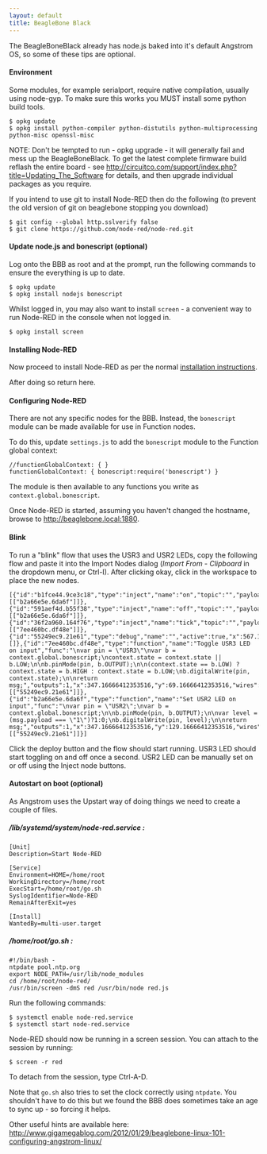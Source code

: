 ```yaml
---
layout: default
title: BeagleBone Black
---
```


The BeagleBoneBlack already has node.js baked into it's default Angstrom OS, so 
some of these tips are optional.

#### Environment

Some modules, for example serialport, require native compilation, usually using node-gyp.
To make sure this works you MUST install some python build tools.

    $ opkg update
    $ opkg install python-compiler python-distutils python-multiprocessing python-misc openssl-misc
    
NOTE: Don't be tempted to run - opkg upgrade - it will generally fail and mess up the BeagleBoneBlack.
To get the latest complete firmware build reflash the entire board - see 
<http://circuitco.com/support/index.php?title=Updating_The_Software> for details, and then upgrade
individual packages as you require.

If you intend to use git to install Node-RED then do the following (to prevent the old version of git
on beaglebone stopping you download)

    $ git config --global http.sslverify false
    $ git clone https://github.com/node-red/node-red.git

#### Update node.js and bonescript (optional)

Log onto the BBB as root and at the prompt, run the following commands to ensure
the everything is up to date. 

    $ opkg update
    $ opkg install nodejs bonescript

Whilst logged in, you may also want to install `screen` - a convenient way to
run Node-RED in the console when not logged in.

    $ opkg install screen
    
#### Installing Node-RED

Now proceed to install Node-RED as per the normal [installation instructions](../getting-started/installation.html).

After doing so return here.

#### Configuring Node-RED

There are not any specific nodes for the BBB. Instead, the `bonescript` module
can be made available for use in Function nodes.

To do this, update `settings.js` to add the `bonescript` module to the
Function global context:

    //functionGlobalContext: { }  
    functionGlobalContext: { bonescript:require('bonescript') }

The module is then available to any functions you write as `context.global.bonescript`.

Once Node-RED is started, assuming you haven't changed the hostname, browse to
<http://beaglebone.local:1880>.

#### Blink

To run a "blink" flow that uses the USR3 and USR2 LEDs, copy the following flow
and paste it into the Import Nodes dialog (*Import From - Clipboard* in the
dropdown menu, or Ctrl-I). After clicking okay, click in the workspace to place
the new nodes.

    [{"id":"b1fce44.9ce3c18","type":"inject","name":"on","topic":"","payload":"1","repeat":"","once":false,"x":127.16666412353516,"y":109.16666412353516,"wires":[["b2a66e5e.6da6f"]]},{"id":"591aef4d.b55f38","type":"inject","name":"off","topic":"","payload":"0","repeat":"","once":false,"x":127.16666412353516,"y":149.16666412353516,"wires":[["b2a66e5e.6da6f"]]},{"id":"36f2a960.164f76","type":"inject","name":"tick","topic":"","payload":"","repeat":"1","once":false,"x":127.16666412353516,"y":49.166664123535156,"wires":[["7ee460bc.df48e"]]},{"id":"55249ec9.21e61","type":"debug","name":"","active":true,"x":567.1666641235352,"y":89.16666412353516,"wires":[]},{"id":"7ee460bc.df48e","type":"function","name":"Toggle USR3 LED on input","func":"\nvar pin = \"USR3\"\nvar b = context.global.bonescript;\ncontext.state = context.state || b.LOW;\n\nb.pinMode(pin, b.OUTPUT);\n\n(context.state == b.LOW) ? context.state = b.HIGH : context.state = b.LOW;\nb.digitalWrite(pin, context.state);\n\nreturn msg;","outputs":1,"x":347.16666412353516,"y":69.16666412353516,"wires":[["55249ec9.21e61"]]},{"id":"b2a66e5e.6da6f","type":"function","name":"Set USR2 LED on input","func":"\nvar pin = \"USR2\";\nvar b = context.global.bonescript;\n\nb.pinMode(pin, b.OUTPUT);\n\nvar level = (msg.payload === \"1\")?1:0;\nb.digitalWrite(pin, level);\n\nreturn msg;","outputs":1,"x":347.16666412353516,"y":129.16666412353516,"wires":[["55249ec9.21e61"]]}]

Click the deploy button and the flow should start running. USR3 LED should start
toggling on and off once a second. USR2 LED can be manually set on or off using
the Inject node buttons.

#### Autostart on boot (optional)

As Angstrom uses the Upstart way of doing things we need to create a couple of
files.

##### /lib/systemd/system/node-red.service :

    [Unit]
    Description=Start Node-RED

    [Service]
    Environment=HOME=/home/root
    WorkingDirectory=/home/root
    ExecStart=/home/root/go.sh
    SyslogIdentifier=Node-RED
    RemainAfterExit=yes

    [Install]
    WantedBy=multi-user.target

##### /home/root/go.sh : 

    #!/bin/bash -
    ntpdate pool.ntp.org
    export NODE_PATH=/usr/lib/node_modules
    cd /home/root/node-red/
    /usr/bin/screen -dmS red /usr/bin/node red.js

Run the following commands:

    $ systemctl enable node-red.service
    $ systemctl start node-red.service

Node-RED should now be running in a screen session. You can attach to the
session by running:

    $ screen -r red
    
To detach from the session, type Ctrl-A-D.

Note that `go.sh` also tries to set the clock correctly using `ntpdate`. You
shouldn't have to do this but we found the BBB does sometimes take an age to
sync up - so forcing it helps.

Other useful hints are available here: <http://www.gigamegablog.com/2012/01/29/beaglebone-linux-101-configuring-angstrom-linux/>

